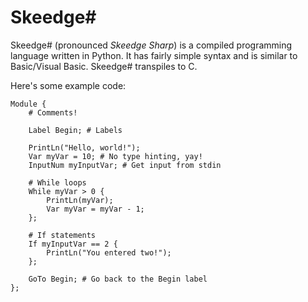 # Skeedge#

Skeedge# (pronounced *Skeedge Sharp*) is a compiled programming language written in Python.
It has fairly simple syntax and is similar to Basic/Visual Basic. Skeedge# transpiles to C.

Here's some example code:
```
Module {
    # Comments!

    Label Begin; # Labels

    PrintLn("Hello, world!");
    Var myVar = 10; # No type hinting, yay!
    InputNum myInputVar; # Get input from stdin

    # While loops
    While myVar > 0 {
        PrintLn(myVar);
        Var myVar = myVar - 1;
    };

    # If statements
    If myInputVar == 2 {
        PrintLn("You entered two!");
    };

    GoTo Begin; # Go back to the Begin label
};
```